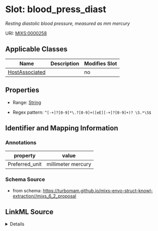 # Slot: blood_press_diast


_Resting diastolic blood pressure, measured as mm mercury_



URI: [MIXS:0000258](https://w3id.org/mixs/0000258)



<!-- no inheritance hierarchy -->




## Applicable Classes

| Name | Description | Modifies Slot |
| --- | --- | --- |
[HostAssociated](HostAssociated.md) |  |  no  |







## Properties

* Range: [String](String.md)

* Regex pattern: `^[-+]?[0-9]*\.?[0-9]+([eE][-+]?[0-9]+)? \S.*\S$`





## Identifier and Mapping Information





### Annotations

| property | value |
| --- | --- |
| Preferred_unit | millimeter mercury |



### Schema Source


* from schema: https://turbomam.github.io/mixs-envo-struct-knowl-extraction//mixs_6_2_proposal




## LinkML Source

<details>
```yaml
name: blood_press_diast
annotations:
  Preferred_unit:
    tag: Preferred_unit
    value: millimeter mercury
description: Resting diastolic blood pressure, measured as mm mercury
title: host blood pressure diastolic
notes:
- host
- host.
- pressure
from_schema: https://turbomam.github.io/mixs-envo-struct-knowl-extraction//mixs_6_2_proposal
rank: 1000
slot_uri: MIXS:0000258
multivalued: false
alias: blood_press_diast
domain_of:
- HostAssociated
range: string
required: false
recommended: false
pattern: ^[-+]?[0-9]*\.?[0-9]+([eE][-+]?[0-9]+)? \S.*\S$

```
</details>